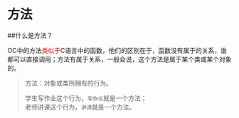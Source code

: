# 方法

##什么是方法？

OC中的方法<font color=red>类似于</font>C语言中的函数，他们的区别在于，函数没有属于的关系，谁都可以直接调用；方法有属于关系，一般会说，这个方法是属于某个类或某个对象的。

> 方法：对象或类所拥有的行为。
> 
> 学生写作业这个行为，`写作业`就是一个方法；<br/>
> 老师讲课这个行为，`讲课`就是一个方法。


